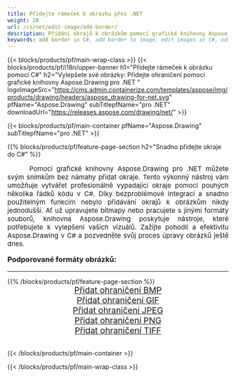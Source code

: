```yaml
---
title: Přidejte rámeček k obrázku přes .NET
weight: 20
url: /cs/net/edit-image/add-border/
description: Přidání okrajů k obrázkům pomocí grafické knihovny Aspose.Drawing pro .NET (C#)
keywords: add border in C#, add border to image, edit images in C#, edit bitmap, graphic library pro .NET
---
```


{{< blocks/products/pf/main-wrap-class >}}
{{< blocks/products/pf/i18n/upper-banner h1="Přidejte rámeček k obrázku pomocí C#" h2="Vylepšete své obrázky: Přidejte ohraničení pomocí grafické knihovny Aspose.Drawing pro .NET " logoImageSrc="https://cms.admin.containerize.com/templates/aspose/img/products/drawing/headers/aspose_drawing-for-net.svg" pfName="Aspose.Drawing" subTitlepfName="pro .NET" downloadUrl="https://releases.aspose.com/drawing/net/" >}}

{{< blocks/products/pf/main-container pfName="Aspose.Drawing" subTitlepfName="pro .NET" >}}

{{% blocks/products/pf/feature-page-section  h2="Snadno přidejte okraje do C#" %}}
<p align="justify" style="text-indent:50px;font-size:15px;">
Pomocí grafické knihovny Aspose.Drawing pro .NET můžete svým snímkům bez námahy přidat okraje. Tento výkonný nástroj vám umožňuje vytvářet profesionálně vypadající okraje pomocí pouhých několika řádků kódu v C#. Díky bezproblémové integraci a snadno použitelným funkcím nebylo přidávání okrajů k obrázkům nikdy jednodušší. Ať už upravujete bitmapy nebo pracujete s jinými formáty souborů, knihovna Aspose.Drawing poskytuje nástroje, které potřebujete k vylepšení vašich vizuálů. Zažijte pohodlí a efektivitu Aspose.Drawing v C# a pozvedněte svůj proces úpravy obrázků ještě dnes.</p>

<h3 style="margin-top:16px;">
Podporované formáty obrázků:
</h3>

<hr/>
{{% /blocks/products/pf/feature-page-section %}}
<div class="container-fluid productfamilypage bg-gray">
    <div class="convertypes bg-gray agp-content section">
        <div class="container">
		    <div class="row other-converters" style="font-size: 19px;text-align:center;">
		        <div class='col-md-3 other-converter remove-lp remove-rp'><a href="bmp/" style="padding:15px;">Přidat ohraničení BMP</a></div>
                <div class='col-md-3 other-converter remove-lp remove-rp'><a href="gif/" style="padding:15px;">Přidat ohraničení GIF</a></div>
                <div class='col-md-3 other-converter remove-lp remove-rp'><a href="jpeg/" style="padding:15px;">Přidat ohraničení JPEG</a></div>
                <div class='col-md-3 other-converter remove-lp remove-rp'><a href="png/" style="padding:15px;">Přidat ohraničení PNG</a></div>
                <div class='col-md-3 other-converter remove-lp remove-rp'><a href="tiff/" style="padding:15px;">Přidat ohraničení TIFF</a></div>
            </div>
        </div>
    </div>
</div>
<br/>

{{< /blocks/products/pf/main-container >}}

{{< /blocks/products/pf/main-wrap-class >}}
